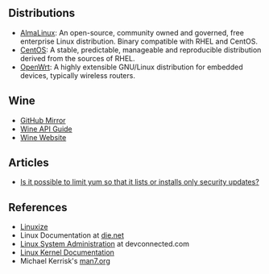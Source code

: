 
## Distributions

- [AlmaLinux](https://almalinux.org): An open-source, community owned and governed, free enterprise Linux distribution.
Binary compatible with RHEL and CentOS.
- [CentOS](https://www.centos.org): A stable, predictable, manageable and reproducible distribution derived from the sources of RHEL.
- [OpenWrt](https://openwrt.org): A highly extensible GNU/Linux distribution for embedded devices, typically wireless routers.

## Wine

- [GitHub Mirror](https://github.com/wine-mirror/wine)
- [Wine API Guide](https://source.winehq.org/WineAPI/)
- [Wine Website](https://www.winehq.org/)

## Articles

- [Is it possible to limit yum so that it lists or installs only security updates?](https://access.redhat.com/solutions/10021)

## References

- [Linuxize](https://linuxize.com/)
- Linux Documentation at [die.net](https://linux.die.net/)
- [Linux System Administration](https://devconnected.com/category/linux-administration/) at devconnected.com
- [Linux Kernel Documentation](https://docs.kernel.org/)
- Michael Kerrisk's [man7.org](https://man7.org/index.html)
